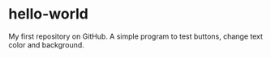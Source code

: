 # hello-world
My first repository on GitHub. A simple program to test buttons, change text color and background.

